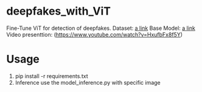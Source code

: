 # deepfakes_with_ViT

Fine-Tune ViT for detection of deepfakes. 
Dataset: [a link](https://huggingface.co/datasets/JamieWithofs/Deepfake-and-real-image)
Base Model: [a link](google/vit-base-patch16-224-in21k)
Video presenttion: (https://www.youtube.com/watch?v=HxufbFx8f5Y)

# Usage 
1. pip install -r requirements.txt
2. Inference use the model_inference.py with specific image
   

